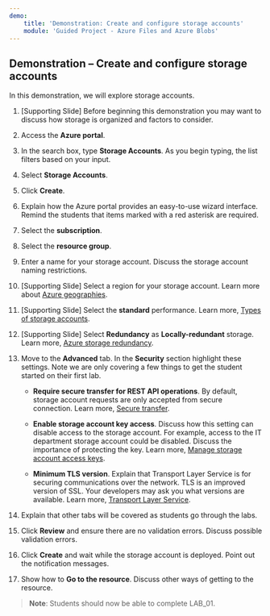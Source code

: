 ```yaml
---
demo:
    title: 'Demonstration: Create and configure storage accounts'
    module: 'Guided Project - Azure Files and Azure Blobs'
---
```

## Demonstration – Create and configure storage accounts 

In this demonstration, we will explore storage accounts.

1. [Supporting Slide] Before beginning this demonstration you may want to discuss how storage is organized and factors to consider. 

1. Access the **Azure portal**.

1. In the search box, type **Storage Accounts**. As you begin typing, the list filters based on your input.

1. Select **Storage Accounts**.

1. Click **Create**.

1. Explain how the Azure portal provides an easy-to-use wizard interface. Remind the students that items marked with a red asterisk are required.

1. Select the **subscription**.

1. Select the **resource group**.

1. Enter a name for your storage account. Discuss the storage account naming restrictions.

1. [Supporting Slide] Select a region for your storage account. Learn more about [Azure geographies](https://azure.microsoft.com/explore/global-infrastructure/geographies/).

1. [Supporting Slide] Select the **standard** performance. Learn more, [Types of storage accounts](https://learn.microsoft.com/azure/storage/common/storage-account-overview).

1. [Supporting Slide] Select **Redundancy** as **Locally-redundant** storage. Learn more, [Azure storage redundancy](https://docs.microsoft.com/azure/storage/common/storage-redundancy).

1. Move to the **Advanced** tab. In the **Security** section highlight these settings. Note we are only covering a few things to get the student started on their first lab. 

    - **Require secure transfer for REST API operations**. By default, storage account requests are only accepted from secure connection. Learn more, [Secure transfer](https://learn.microsoft.com/azure/storage/common/storage-require-secure-transfer).

    - **Enable storage account key access**. Discuss how this setting can disable access to the storage account. For example, access to the IT department storage account could be disabled. Discuss the importance of protecting the key. Learn more, [Manage storage account access keys](https://learn.microsoft.com/azure/storage/common/storage-account-keys-manage?tabs=azure-portal).

    - **Minimum TLS version**. Explain that Transport Layer Service is for securing communications over the network. TLS is an improved version of SSL. Your developers may ask you what versions are available. Learn more, [Transport Layer Service](https://learn.microsoft.com/azure/storage/common/transport-layer-security-configure-minimum-version).

1. Explain that other tabs will be covered as students go through the labs.

1. Click **Review** and ensure there are no validation errors. Discuss possible validation errors. 

1. Click **Create** and wait while the storage account is deployed. Point out the notification messages.

1. Show how to **Go to the resource**. Discuss other ways of getting to the resource.

>**Note**: Students should now be able to complete LAB_01.
